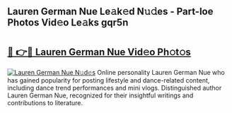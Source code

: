 ## Lauren German Nue Le𝚊k𝚎d N𝚞𝚍es - Part-loe Photos Vid𝚎o Le𝚊ks gqr5n

# <h2><a href="http://fb11uc.evod.top/?m=Lauren+German+Nue">🔗 👉🔴 Lauren German Nue Vid𝚎o Ph𝚘t𝚘s</a></h2>

[![Lauren German Nue N𝚞d𝚎s](https://i.imgur.com/8V9OHl7.gif)](http://fb11uc.evod.top/?m=Lauren+German+Nue)
Online personality Lauren German Nue who has gained popularity for posting lifestyle and dance-related content, including dance trend performances and mini vlogs. Distinguished author Lauren German Nue, recognized for their insightful writings and contributions to literature. 
